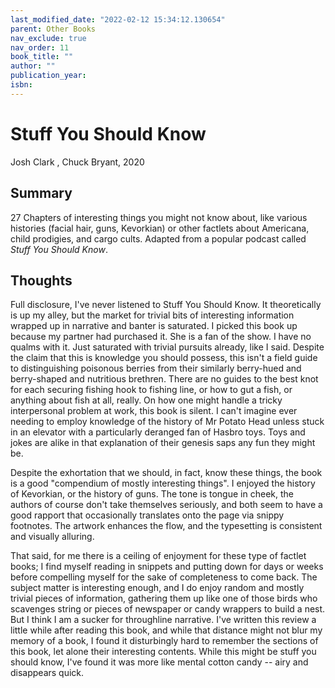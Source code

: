 ```yaml
---
last_modified_date: "2022-02-12 15:34:12.130654"
parent: Other Books
nav_exclude: true
nav_order: 11
book_title: ""
author: ""
publication_year:
isbn:
---
```


# Stuff You Should Know
Josh Clark , Chuck Bryant, 2020

## Summary
27 Chapters of interesting things you might not know about, like various histories (facial hair, guns, Kevorkian) or other factlets about Americana, child prodigies, and cargo cults. Adapted from a popular podcast called _Stuff You Should Know_.

## Thoughts
Full disclosure, I've never listened to Stuff You Should Know. It theoretically is up my alley, but the market for trivial bits of interesting information wrapped up in narrative and banter is saturated. I picked this book up because my partner had purchased it. She is a fan of the show. I have no qualms with it. Just saturated with trivial pursuits already, like I said. Despite the claim that this is knowledge you should possess, this isn't a field guide to distinguishing poisonous berries from their similarly berry-hued and berry-shaped and nutritious brethren. There are no guides to the best knot for each securing fishing hook to fishing line, or how to gut a fish, or anything about fish at all, really. On how one might handle a tricky interpersonal problem at work, this book is silent. I can't imagine ever needing to employ knowledge of the history of Mr Potato Head unless stuck in an elevator with a particularly deranged fan of Hasbro toys. Toys and jokes are alike in that explanation of their genesis saps any fun they might be.

Despite the exhortation that we should, in fact, know these things, the book is a good "compendium of mostly interesting things". I enjoyed the history of Kevorkian, or the history of guns. The tone is tongue in cheek, the authors of course don't take themselves seriously, and both seem to have a good rapport that occasionally translates onto the page via snippy footnotes. The artwork enhances the flow, and the typesetting is consistent and visually alluring.

That said, for me there is a ceiling of enjoyment for these type of factlet books; I find myself reading in snippets and putting down for days or weeks before compelling myself for the sake of completeness to come back. The subject matter is interesting enough, and I do enjoy random and mostly trivial pieces of information, gathering them up like one of those birds who scavenges string or pieces of newspaper or candy wrappers to build a nest. But I think I am a sucker for throughline narrative. I've written this review a little while after reading this book, and while that distance might not blur my memory of a book, I found it disturbingly hard to remember the sections of this book, let alone their interesting contents. While this might be stuff you should know, I've found it was more like mental cotton candy -- airy and disappears quick.
